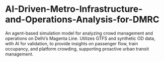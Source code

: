 # AI-Driven-Metro-Infrastructure-and-Operations-Analysis-for-DMRC
An agent-based simulation model for analyzing crowd management and operations on Delhi’s Magenta Line. Utilizes GTFS and synthetic OD data, with AI for validation, to provide insights on passenger flow, train occupancy, and platform crowding, supporting proactive urban transit management.
